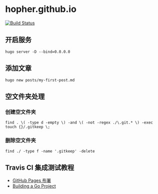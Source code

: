 # hopher.github.io

[![Build Status](https://www.travis-ci.org/hopher/hopher.github.io.svg?branch=src)](https://travis-ci.org/hopher/hopher.github.io)

## 开启服务

```
hugo server -D --bind=0.0.0.0
```

## 添加文章

```
hugo new posts/my-first-post.md
```

## 空文件夹处理

### 创建空文件夹

```
find . \( -type d -empty \) -and \( -not -regex ./\.git.* \) -exec touch {}/.gitkeep \;
```

### 删除空文件夹

```
find ./ -type f -name '.gitkeep' -delete
```

## Travis CI 集成测试教程

- [GitHub Pages 布署](https://docs.travis-ci.com/user/deployment/pages/)
- [Building a Go Project](https://docs.travis-ci.com/user/languages/go/)